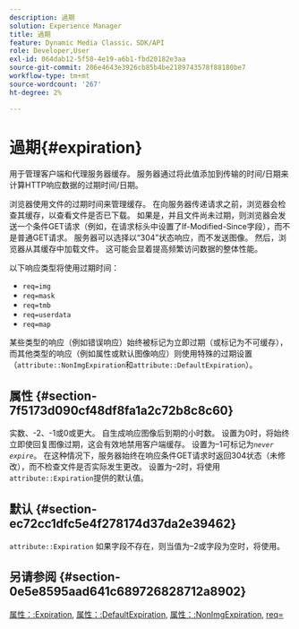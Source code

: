 ```yaml
---
description: 過期
solution: Experience Manager
title: 過期
feature: Dynamic Media Classic，SDK/API
role: Developer,User
exl-id: 064dab12-5f58-4e19-a6b1-fbd20182e3aa
source-git-commit: 206e4643e3926cb85b4be2189743578f88180be7
workflow-type: tm+mt
source-wordcount: '267'
ht-degree: 2%

---
```


# 過期{#expiration}

用于管理客户端和代理服务器缓存。 服务器通过将此值添加到传输的时间/日期来计算HTTP响应数据的过期时间/日期。

浏览器使用文件的过期时间来管理缓存。 在向服务器传递请求之前，浏览器会检查其缓存，以查看文件是否已下载。 如果是，并且文件尚未过期，则浏览器会发送一个条件GET请求（例如，在请求标头中设置了If-Modified-Since字段），而不是普通GET请求。 服务器可以选择以“304”状态响应，而不发送图像。 然后，浏览器从其缓存中加载文件。 这可能会显着提高频繁访问数据的整体性能。

以下响应类型将使用过期时间：

* `req=img`
* `req=mask`
* `req=tmb`
* `req=userdata`
* `req=map`

某些类型的响应（例如错误响应）始终被标记为立即过期（或标记为不可缓存），而其他类型的响应（例如属性或默认图像响应）则使用特殊的过期设置（`attribute::NonImgExpiration`和`attribute::DefaultExpiration`）。

## 属性 {#section-7f5173d090cf48df8fa1a2c72b8c8c60}

实数、-2、-1或0或更大。 自生成响应图像后到期的小时数。 设置为0时，将始终立即使回复图像过期，这会有效地禁用客户端缓存。 设置为–1可标记为&#x200B;*`never expire`*。 在这种情况下，服务器始终在响应条件GET请求时返回304状态（未修改），而不检查文件是否实际发生更改。 设置为–2时，将使用`attribute::Expiration`提供的默认值。

## 默认 {#section-ec72cc1dfc5e4f278174d37da2e39462}

`attribute::Expiration` 如果字段不存在，则当值为–2或字段为空时，将使用。

## 另请参阅 {#section-0e5e8595aad641c689726828712a8902}

[属性：:Expiration](../../../../../../is-api/image-catalog/image-serving-api-ref/c-image-catalog-reference/c-attributes-reference/r-expiration.md#reference-a0bf4686425d4e00b8014c4950fb62b7),  [属性：:DefaultExpiration](../../../../../../is-api/image-catalog/image-serving-api-ref/c-image-catalog-reference/c-attributes-reference/r-defaultexpiration.md#reference-0526166fab654fceb243b75d1ea4f0cf),  [属性：:NonImgExpiration](../../../../../../is-api/image-catalog/image-serving-api-ref/c-image-catalog-reference/c-attributes-reference/r-nonimgexpiration.md#reference-a8066cd0d24b4ea98100ade4821f1f9d),  [req=](../../../../../../is-api/http-ref/image-serving-api-ref/c-http-protocol-reference/c-command-reference/r-req/r-req.md#reference-907cdb4a97034db7ad94695f25552e76)
